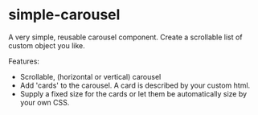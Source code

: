 # simple-carousel

A very simple, reusable carousel component.
Create a scrollable list of custom object you like.

Features:
- Scrollable, (horizontal or vertical) carousel
- Add 'cards' to the carousel. A card is described by your custom html.
- Supply a fixed size for the cards or let them be automatically size by your own CSS.
